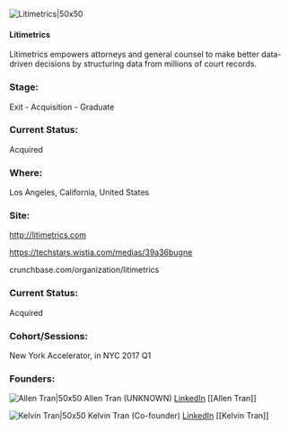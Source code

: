 

![Litimetrics|50x50](https://apimg.techstars.com/connect/images/image_files/589d36579c66a90a2b00014d/original/L-underscore-M.png)

#### Litimetrics
Litimetrics empowers attorneys and general counsel to make better data-driven decisions by structuring data from millions of court records.

### Stage: 
Exit - Acquisition - Graduate 

### Current Status: 
Acquired

### Where:
Los Angeles, California, United States

### Site:
http://litimetrics.com

https://techstars.wistia.com/medias/39a36bugne

crunchbase.com/organization/litimetrics

### Current Status: 
Acquired

### Cohort/Sessions: 
New York Accelerator, in NYC 2017 Q1

### Founders: 

![Allen Tran|50x50](https://apimg.techstars.com/connect/images/image_files/58e673349c66a94b21000022/original/allen.jpg) Allen Tran (UNKNOWN) [LinkedIn](https://linkedin.com/in/realallentran) [[Allen Tran]]

![Kelvin Tran|50x50](http://s3.amazonaws.com/ts-accel-connect-uploads/images/image_files/58ded645ef00cd6b37000022/original/161224-Profile_shots-10162-PC240684_%281%29.jpg) Kelvin Tran (Co-founder) [LinkedIn](https://linkedin.com/in/kelvintran) [[Kelvin Tran]]


